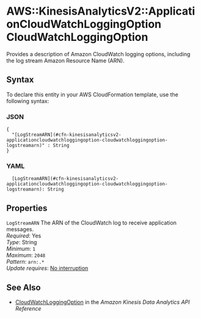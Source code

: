 # AWS::KinesisAnalyticsV2::ApplicationCloudWatchLoggingOption CloudWatchLoggingOption<a name="aws-properties-kinesisanalyticsv2-applicationcloudwatchloggingoption-cloudwatchloggingoption"></a>

Provides a description of Amazon CloudWatch logging options, including the log stream Amazon Resource Name \(ARN\)\. 

## Syntax<a name="aws-properties-kinesisanalyticsv2-applicationcloudwatchloggingoption-cloudwatchloggingoption-syntax"></a>

To declare this entity in your AWS CloudFormation template, use the following syntax:

### JSON<a name="aws-properties-kinesisanalyticsv2-applicationcloudwatchloggingoption-cloudwatchloggingoption-syntax.json"></a>

```
{
  "[LogStreamARN](#cfn-kinesisanalyticsv2-applicationcloudwatchloggingoption-cloudwatchloggingoption-logstreamarn)" : String
}
```

### YAML<a name="aws-properties-kinesisanalyticsv2-applicationcloudwatchloggingoption-cloudwatchloggingoption-syntax.yaml"></a>

```
  [LogStreamARN](#cfn-kinesisanalyticsv2-applicationcloudwatchloggingoption-cloudwatchloggingoption-logstreamarn): String
```

## Properties<a name="aws-properties-kinesisanalyticsv2-applicationcloudwatchloggingoption-cloudwatchloggingoption-properties"></a>

`LogStreamARN`  <a name="cfn-kinesisanalyticsv2-applicationcloudwatchloggingoption-cloudwatchloggingoption-logstreamarn"></a>
The ARN of the CloudWatch log to receive application messages\.  
*Required*: Yes  
*Type*: String  
*Minimum*: `1`  
*Maximum*: `2048`  
*Pattern*: `arn:.*`  
*Update requires*: [No interruption](https://docs.aws.amazon.com/AWSCloudFormation/latest/UserGuide/using-cfn-updating-stacks-update-behaviors.html#update-no-interrupt)

## See Also<a name="aws-properties-kinesisanalyticsv2-applicationcloudwatchloggingoption-cloudwatchloggingoption--seealso"></a>
+  [CloudWatchLoggingOption](https://docs.aws.amazon.com/kinesisanalytics/latest/apiv2/API_CloudWatchLoggingOption.html) in the *Amazon Kinesis Data Analytics API Reference* 